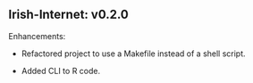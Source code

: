 
Irish-Internet: v0.2.0
-------------------------------------------

Enhancements:

- Refactored project to use a Makefile instead of a shell script.

- Added CLI to R code.
